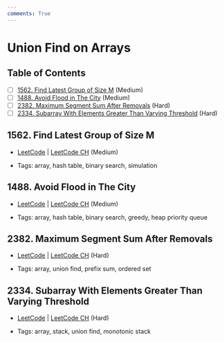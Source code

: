 ```yaml
---
comments: True
---
```


# Union Find on Arrays

## Table of Contents

- [ ] [1562. Find Latest Group of Size M](https://leetcode.cn/problems/find-latest-group-of-size-m/) (Medium)
- [ ] [1488. Avoid Flood in The City](https://leetcode.cn/problems/avoid-flood-in-the-city/) (Medium)
- [ ] [2382. Maximum Segment Sum After Removals](https://leetcode.cn/problems/maximum-segment-sum-after-removals/) (Hard)
- [ ] [2334. Subarray With Elements Greater Than Varying Threshold](https://leetcode.cn/problems/subarray-with-elements-greater-than-varying-threshold/) (Hard)

## 1562. Find Latest Group of Size M

-   [LeetCode](https://leetcode.com/problems/find-latest-group-of-size-m/) | [LeetCode CH](https://leetcode.cn/problems/find-latest-group-of-size-m/) (Medium)

-   Tags: array, hash table, binary search, simulation


## 1488. Avoid Flood in The City

-   [LeetCode](https://leetcode.com/problems/avoid-flood-in-the-city/) | [LeetCode CH](https://leetcode.cn/problems/avoid-flood-in-the-city/) (Medium)

-   Tags: array, hash table, binary search, greedy, heap priority queue


## 2382. Maximum Segment Sum After Removals

-   [LeetCode](https://leetcode.com/problems/maximum-segment-sum-after-removals/) | [LeetCode CH](https://leetcode.cn/problems/maximum-segment-sum-after-removals/) (Hard)

-   Tags: array, union find, prefix sum, ordered set


## 2334. Subarray With Elements Greater Than Varying Threshold

-   [LeetCode](https://leetcode.com/problems/subarray-with-elements-greater-than-varying-threshold/) | [LeetCode CH](https://leetcode.cn/problems/subarray-with-elements-greater-than-varying-threshold/) (Hard)

-   Tags: array, stack, union find, monotonic stack
